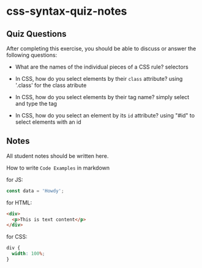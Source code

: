 # css-syntax-quiz-notes

## Quiz Questions

After completing this exercise, you should be able to discuss or answer the following questions:

- What are the names of the individual pieces of a CSS rule?
  selectors

- In CSS, how do you select elements by their `class` attribute?
  using '.class' for the class atribute

- In CSS, how do you select elements by their tag name?
  simply select and type the tag

- In CSS, how do you select an element by its `id` attribute?
  using "#id" to select elements with an id

## Notes

All student notes should be written here.

How to write `Code Examples` in markdown

for JS:

```javascript
const data = 'Howdy';
```

for HTML:

```html
<div>
  <p>This is text content</p>
</div>
```

for CSS:

```css
div {
  width: 100%;
}
```
